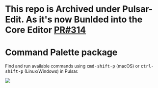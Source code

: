 # This repo is Archived under Pulsar-Edit. As it's now Bunlded into the Core Editor [PR#314](https://github.com/pulsar-edit/pulsar/pull/314)

# Command Palette package

Find and run available commands using <kbd>cmd-shift-p</kbd> (macOS) or <kbd>ctrl-shift-p</kbd> (Linux/Windows) in Pulsar.

![](https://f.cloud.github.com/assets/671378/2241354/2908b768-9ccd-11e3-9da1-a11753c0495d.png)
